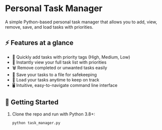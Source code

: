 # Personal Task Manager

A simple Python-based personal task manager that allows you to add, view, remove, save, and load tasks with priorities.


## ⚡ Features at a glance

- 🎯 Quickly add tasks with priority tags (High, Medium, Low)  
- 👀 Instantly view your full task list with priorities  
- 🗑️ Remove completed or unwanted tasks easily  
- 💾 Save your tasks to a file for safekeeping  
- 🔄 Load your tasks anytime to keep on track  
- 🖥️ Intuitive, easy-to-navigate command line interface

## 🚀 Getting Started

1. Clone the repo and run with Python 3.8+:  
   ```bash
   python task_manager.py
